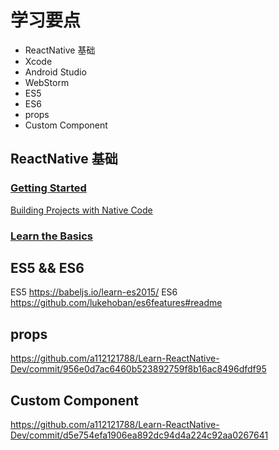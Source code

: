 # 学习要点

- ReactNative 基础
- Xcode
- Android Studio
- WebStorm
- ES5
- ES6
- props
- Custom Component

## ReactNative 基础
### [Getting Started](https://facebook.github.io/react-native/docs/getting-started.html)
[Building Projects with Native Code](https://github.com/a112121788/Learn-ReactNative-Dev/tree/master/Day01)
### [Learn the Basics](https://facebook.github.io/react-native/docs/tutorial.html)

## ES5 && ES6
ES5 <https://babeljs.io/learn-es2015/>
ES6 <https://github.com/lukehoban/es6features#readme>

## props
<https://github.com/a112121788/Learn-ReactNative-Dev/commit/956e0d7ac6460b523892759f8b16ac8496dfdf95>

## Custom Component
<https://github.com/a112121788/Learn-ReactNative-Dev/commit/d5e754efa1906ea892dc94d4a224c92aa0267641>